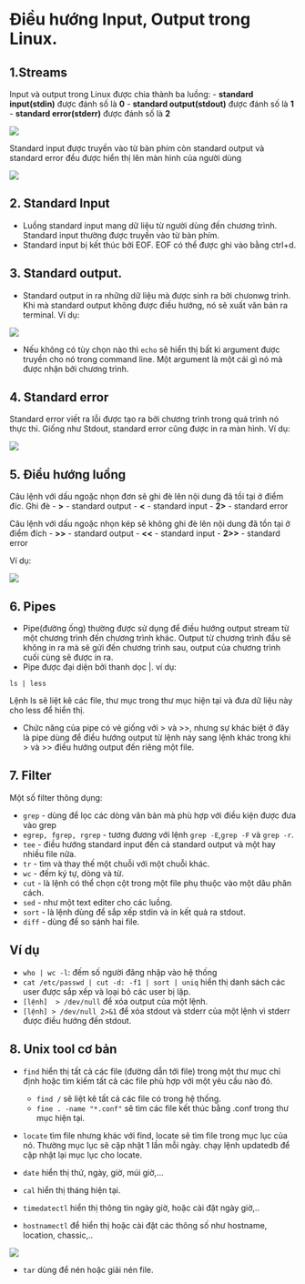 # Điều hướng Input, Output trong Linux.

## 1.Streams
Input và output trong Linux được chia thành ba luồng:
    - **standard input(stdin)** được đánh số là **0**
    - **standard output(stdout)** được đánh số là **1**
    - **standard error(stderr)** được đánh số là **2**

![](https://i.imgur.com/GFVhv5K.png)

Standard input được truyền vào từ bàn phím còn standard output và standard error đều được hiển thị lên màn hình của người dùng

![](https://i.imgur.com/nxdtCSb.png)

## 2. Standard Input
- Luồng standard input mang dữ liệu từ người dùng đến chương trình. Standard input thường được truyền vào từ bàn phím. 
- Standard input bị kết thúc bởi EOF. EOF có thể được ghi vào bằng ctrl+d.

## 3. Standard output.
- Standard output in ra những dữ liệu mà được sinh ra bởi chưonwg trình. Khi mà standard output không được điều hướng, nó sẽ xuất văn bản ra terminal.
Ví dụ:

![](https://i.imgur.com/j4v4WXl.png)

- Nếu không có tùy chọn nào thì `echo` sẽ hiển thị bất kì argument được truyền cho nó trong command line. Một argument là một cái gì nó mà được nhận bởi chương trình.

## 4. Standard error
Standard error viết ra lỗi được tạo ra bởi chương trình trong quá trình nó thực thi. Giống như Stdout, standard error cũng được in ra màn hình.
Ví dụ:

![](https://i.imgur.com/anmMpQQ.png)

## 5. Điều hướng luồng
Câu lệnh với dấu ngoặc nhọn đơn sẽ ghi đè lên nội dung đã tồi tại ở điểm đíc.
Ghi đè
    - **>** - standard output
    - **<** - standard input
    - **2>** - standard error

Câu lệnh với dấu ngoặc nhọn kép sẽ không ghi đè lên nội dung đã tồn tại ở điểm đích
    - **>>** - standard output
    - **<<** - standard input
    - **2>>** - standard error

Ví dụ:

![](https://i.imgur.com/Ku6wVda.png)

## 6. Pipes
- Pipe(đường ống) thường được sử dụng để điều hướng output stream từ một chương trình đến chương trình khác. Output từ chương trình đầu sẽ không in ra mà sẽ gửi đến chương trình sau, output của chương trình cuối cùng sẽ được in ra.
- Pipe được đại diện bởi thanh dọc |.
ví dụ:
```
ls | less
```
Lệnh ls sẽ liệt kê các file, thư mục trong thư mục hiện tại và đưa dữ liệu này cho less để hiển thị.
- Chức năng của pipe có vẻ giống với > và >>, nhưng sự khác biệt ở đây là pipe dùng để điều hướng output từ lệnh này sang lệnh khác trong khi > và >> điều hướng output đến riêng một file.


## 7. Filter
Một số filter thông dụng:
- `grep` - dùng để lọc các dòng văn bản mà phù hợp với điều kiện được đưa vào grep
- `egrep, fgrep, rgrep` - tương đương với lệnh `grep -E`,`grep -F` và `grep -r`.
- `tee` - điều hướng standard input đến cả standard output và một hay nhiều file nữa.
- `tr` - tìm và thay thế một chuỗi với một chuỗi khác.
- `wc` - đếm ký tự, dòng và từ.
- `cut` - là lệnh có thể chọn cột trong một file phụ thuộc vào một dâu phân cách.
- `sed` - như một text editer cho các luồng.
- `sort` - là lệnh dùng để sắp xếp stdin và in kết quả ra stdout.
- `diff` -  dùng để so sánh hai file.

## Ví dụ
- `who | wc -l`: đếm số người đăng nhập vào hệ thống
- `cat /etc/passwd | cut -d: -f1 | sort | uniq` hiển thị danh sách các user được sắp xếp và loại bỏ các user bị lặp.
- `[lệnh]  > /dev/null` để xóa output của một lệnh.
- `[lệnh] > /dev/null 2>&1` để xóa stdout và stderr của một lệnh vì stderr được điều hướng đến stdout.

## 8. Unix tool cơ bản 
 
- `find` hiển thị tất cả các file (đường dẫn tới file) trong một thư mục chỉ định hoặc tìm kiếm tất cả các file phù hợp với một yêu cầu nào đó.
    - `find /` sẽ liệt kê tất cả các file có trong hệ thống.
    - `fine . -name "*.conf"` sẽ tìm các file kết thúc bằng .conf trong thư mục hiện tại.

- `locate` tìm file nhưng khác với find, locate sẽ tìm file trong mục lục của nó. Thường mục lục sẽ cập nhật 1 lần mỗi ngày. chạy lệnh updatedb để cập nhật lại mục lục cho locate.
- `date` hiển thị thứ, ngày, giờ, múi giờ,...
- `cal` hiển thị tháng hiện tại.
- `timedatectl` hiển thị thông tin ngày giờ, hoặc cài đặt ngày giờ,..
- `hostnamectl` để hiển thị hoặc cài đặt các thông số như hostname, location, chassic,..

![](https://i.imgur.com/Kbs4ddw.png)

- `tar` dùng để nén hoặc giải nén file.





 